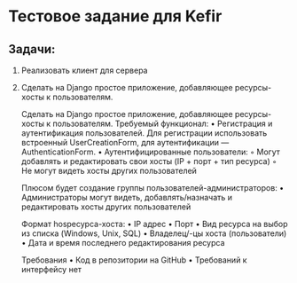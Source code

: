 # Тестовое задание для Kefir

## Задачи:
  1) Реализовать клиент для сервера
  
  2) Сделать на Django простое приложение, добавляющее ресурсы-хосты к пользователям.
               
      Сделать на Django простое приложение, добавляющее ресурсы-хосты к пользователям.
      Требуемый функционал:
          • Регистрация и аутентификация пользователей. Для регистрации использовать встроенный UserCreationForm, для аутентификации — AuthenticationForm.
          • Аутентифицированные пользователи:
              ◦ Могут добавлять и редактировать свои хосты (IP + порт + тип ресурса)
              ◦ Не могут видеть хосты других пользователей

    
        Плюсом будет создание группы пользователей-администраторов:
            • Администраторы могут видеть, добавлять/назначать и редактировать хосты других пользователей

        Формат hosресурса-хоста:
            • IP адрес
            • Порт
            • Вид ресурса на выбор из списка (Windows, Unix, SQL)
            • Владелец/-цы хоста (пользователи)
            • Дата и время последнего редактирования ресурса

        Требования
            • Код в репозитории на GitHub
            • Требований к интерфейсу нет
